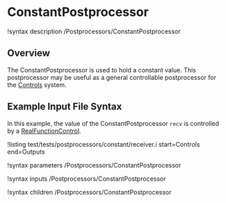 # ConstantPostprocessor

!syntax description /Postprocessors/ConstantPostprocessor

## Overview

The ConstantPostprocessor is used to hold a constant value. This postprocessor
may be useful as a general controllable postprocessor for the [Controls](syntax/Controls/index.md) system.

## Example Input File Syntax

In this example, the value of the ConstantPostprocessor `recv` is controlled by
a [RealFunctionControl](source/controls/RealFunctionControl.md).

!listing test/tests/postprocessors/constant/receiver.i
  start=Controls
  end=Outputs

!syntax parameters /Postprocessors/ConstantPostprocessor

!syntax inputs /Postprocessors/ConstantPostprocessor

!syntax children /Postprocessors/ConstantPostprocessor

